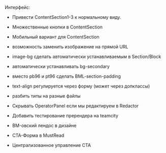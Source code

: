 Интерфейс:
* Привести ContentSection1-3 к нормальному виду.
* Множественные кнопки в ContentSection
* Мобильный вариант для ContentSection
* возможность заменить изображение на прямой URL

* image-bg сделать автоматически устанавливаемым в Section/Block
* автоматически устанавливать bg-secondary
* вместо pb96 и pt96 сделать BML-section-padding
* text-align регулируется через форму (может через допклассы)
* разбить типы на разные файлы

* Скрывать OperatorPanel если мы редактируем в Redactor
* Добавить тестирование пререндера на teamcity
* BM-овский лендос в дизайне
* CTA-Форма в MustRead
* Централизованное управление CTA
